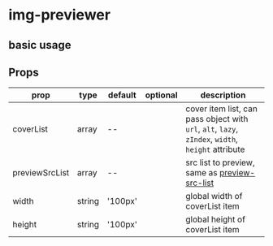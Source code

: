 # img-previewer

## basic usage

<ClientOnly>
<demo-box>

<demo-img-simple slot="demo" />

<template slot="code">

<<< docs/.vuepress/components/demo/img/simple.vue

</template>

</demo-box>
<ClientOnly>

## Props

| prop           | type   | default | optional | description                                                                                                  |
| -------------- | ------ | ------- | -------- | ------------------------------------------------------------------------------------------------------------ |
| coverList      | array  | --      |          | cover item list, can pass object with `url`, `alt`, `lazy`, `zIndex`, `width`, `height` attribute            |
| previewSrcList | array  | --      |          | src list to preview, same as [preview-src-list](https://element.eleme.cn/#/zh-CN/component/image#attributes) |
| width          | string | '100px' |          | global width of coverList item                                                                               |
| height         | string | '100px' |          | global height of coverList item                                                                              |
